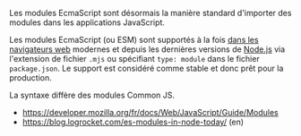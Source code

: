 Les modules EcmaScript sont désormais la manière standard d'importer des modules dans les applications JavaScript.

Les modules EcmaScript (ou ESM) sont supportés à la fois [dans les navigateurs web](https://caniuse.com/es6-module-dynamic-import) modernes et depuis les dernières versions de  [Node.js](https://nodejs.org/api/esm.html) via l'extension de fichier `.mjs` ou spécifiant `type: module` dans le fichier `package.json`. Le support est considéré comme stable et donc prêt pour la production.

La syntaxe diffère des modules Common JS.

- https://developer.mozilla.org/fr/docs/Web/JavaScript/Guide/Modules
- https://blog.logrocket.com/es-modules-in-node-today/ (en)


